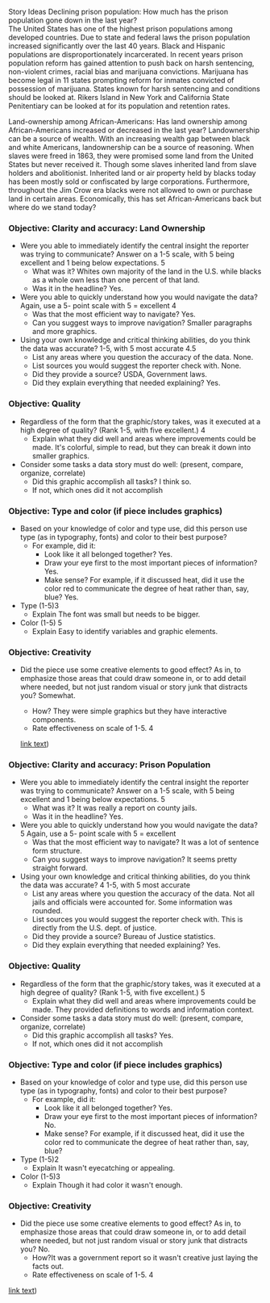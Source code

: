 Story Ideas 
Declining prison population: How much has the prison population gone down in the last year?  
The United States has one of the highest prison populations among developed countries. Due to state and federal laws the prison population increased significantly over the last 40 years. Black and Hispanic populations are disproportionately incarcerated. In recent years prison population reform has gained attention to push back on harsh sentencing, non-violent crimes, racial bias and marijuana convictions. Marijuana has become legal in 11 states prompting reform for inmates convicted of possession of marijuana. States known for harsh sentencing and conditions should be looked at. Rikers Island in New York and California State Penitentiary can be looked at for its population and retention rates. 


Land-ownership among African-Americans: Has land ownership among African-Americans increased or decreased in the last year? 
Landownership can be a source of wealth. With an increasing wealth gap between black and white Americans, landownership can be a source of reasoning. When slaves were freed in 1863, they were promised some land from the United States but never received it. Though some slaves inherited land from slave holders and abolitionist. Inherited land or air property held by blacks today has been mostly sold or confiscated by large corporations. Furthermore, throughout the Jim Crow era blacks were not allowed to own or purchase land in certain areas. Economically, this has set African-Americans back but where do we stand today? 

### Objective: Clarity and accuracy: Land Ownership

* Were you able to immediately identify the central insight the reporter was trying to communicate? Answer on a 1-5 scale, with 5 being excellent and 1 being below expectations. 5
   * What was it? Whites own majority of the land in the U.S. while blacks as a whole own less than one percent of that land.
   * Was it in the headline? Yes.
* Were you able to quickly understand how you would navigate the data? Again, use a 5- point scale with 5 = excellent 4
   * Was that the most efficient way to navigate? Yes. 
   * Can you suggest ways to improve navigation? Smaller paragraphs and more graphics. 
* Using your own knowledge and critical thinking abilities, do you think the data was accurate? 1-5, with 5 most accurate 4.5
   * List any areas where you question the accuracy of the data. None.
   * List sources you would suggest the reporter check with. None.
   * Did they provide a source? USDA, Government laws. 
   * Did they explain everything that needed explaining? Yes. 

### Objective: Quality

* Regardless of the form that the graphic/story takes, was it executed at a high degree of quality? (Rank 1-5, with five excellent.) 4
   * Explain what they did well and areas where improvements could be made. It's colorful, simple to read, but they can break it down into smaller graphics.
* Consider some tasks a data story must do well: (present, compare, organize, correlate)
   * Did this graphic accomplish all tasks? I think so. 
   * If not, which ones did it not accomplish

### Objective: Type and color (if piece includes graphics)

* Based on your knowledge of color and type use, did this person use type (as in typography, fonts) and color to their best purpose?
   * For example, did it: 
       * Look like it all belonged together? Yes.
       * Draw your eye first to the most important pieces of information? Yes.
       * Make sense? For example, if it discussed heat, did it use the color red to communicate the degree of heat rather than, say, blue? Yes.
* Type (1-5)3 
   * Explain The font was small but needs to be bigger. 
* Color (1-5) 5
   * Explain Easy to identify variables and graphic elements. 
   
### Objective: Creativity

* Did the piece use some creative elements to good effect? As in, to emphasize those areas that could draw someone in, or to add detail where needed, but not just random visual or story junk that distracts you? Somewhat.
   * How? They were simple graphics but they have interactive components.
   * Rate effectiveness on scale of 1-5. 4
   
   [link text](https://newfoodeconomy.org/usda-black-farmers-discrimination-tom-vilsack-reparations-civil-rights/))

### Objective: Clarity and accuracy: Prison Population

* Were you able to immediately identify the central insight the reporter was trying to communicate? Answer on a 1-5 scale, with 5 being excellent and 1 being below expectations. 5
   * What was it? It was really a report on county jails. 
   * Was it in the headline? Yes. 
* Were you able to quickly understand how you would navigate the data? 5 Again, use a 5- point scale with 5 = excellent
   * Was that the most efficient way to navigate? It was a lot of sentence form structure. 
   * Can you suggest ways to improve navigation? It seems pretty straight forward. 
* Using your own knowledge and critical thinking abilities, do you think the data was accurate? 4 1-5, with 5 most accurate
   * List any areas where you question the accuracy of the data. Not all jails and officials were accounted for. Some information was rounded. 
   * List sources you would suggest the reporter check with. This is directly from the U.S. dept. of justice. 
   * Did they provide a source? Bureau of Justice statistics. 
   * Did they explain everything that needed explaining? Yes. 

### Objective: Quality

* Regardless of the form that the graphic/story takes, was it executed at a high degree of quality? (Rank 1-5, with five excellent.) 5
   * Explain what they did well and areas where improvements could be made. They provided definitions to words and information context.
* Consider some tasks a data story must do well: (present, compare, organize, correlate)
   * Did this graphic accomplish all tasks? Yes. 
   * If not, which ones did it not accomplish

### Objective: Type and color (if piece includes graphics)

* Based on your knowledge of color and type use, did this person use type (as in typography, fonts) and color to their best purpose?
   * For example, did it: 
       * Look like it all belonged together? Yes. 
       * Draw your eye first to the most important pieces of information? No. 
       * Make sense? For example, if it discussed heat, did it use the color red to communicate the degree of heat rather than, say, blue?
* Type (1-5)2
   * Explain It wasn't eyecatching or appealing. 
* Color (1-5)3
   * Explain Though it had color it wasn't enough. 
   
### Objective: Creativity

* Did the piece use some creative elements to good effect? As in, to emphasize those areas that could draw someone in, or to add detail where needed, but not just random visual or story junk that distracts you? No. 
   * How?It was a government report so it wasn't creative just laying the facts out. 
   * Rate effectiveness on scale of 1-5. 4


[link text](https://www.bjs.gov/content/pub/pdf/ji17.pdf))
